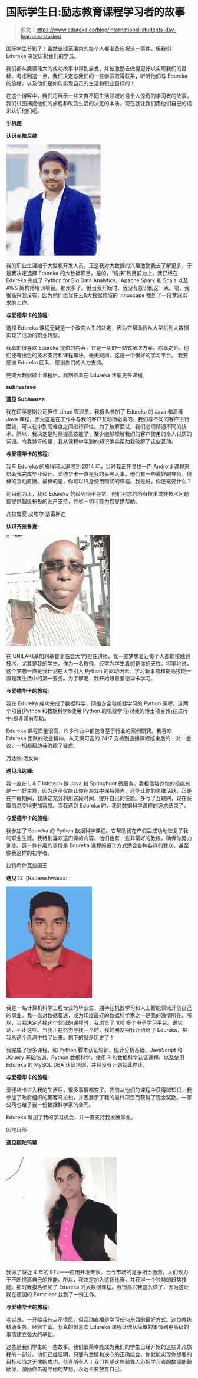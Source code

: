 # 国际学生日:励志教育课程学习者的故事

> 原文：<https://www.edureka.co/blog/international-students-day-learners-stories/>

国际学生节到了！虽然全球范围内的每个人都准备庆祝这一事件，但我们 Edureka 决定庆祝我们的学员。

我们都从阅读伟大的成功故事中得到启发，并被激励去做得更好以实现我们的目标。考虑到这一点，我们决定与我们的一些学员取得联系，听听他们与 Edureka 的旅程，以及他们是如何实现自己的生活和职业目标的！

在这个博客中，我们将展示一些来自不同生活领域的最令人惊奇的学习者的故事。我们试图捕捉他们的旅程和改变生活的决定的本质。现在就让我们用他们自己的话来认识他们吧。

**手机座**

**认识赤拉尼维**

![Chiranjeevi | Edureka Learners | Edureka Blogs | Edureka](img/faf51c1288324cf2cc15314b9689c9e3.png)

我的职业生涯始于大型机开发人员。正是我对大数据的兴趣激励我去了解更多，于是我决定选择 Edureka 的大数据项目。是的，“程序”到目前为止，我已经在 Edureka 完成了 Python for Big Data Analytics、Apache Spark 和 Scala 以及 AWS 架构师培训项目。那太多了。但当我开始时，我没有意识到这一点。嗯，我很高兴我没有，因为他们给我在云&大数据领域的 Innoscape 找到了一份梦寐以求的工作。

**与爱德华卡的旅程:**

选择 Edureka 课程无疑是一个改变人生的决定，因为它帮助我从大型机到大数据实现了成功的职业转型。

我真的很喜欢 Edureka 提供的内容，它是一切的一站式解决方案。除此之外，他们还有出色的技术支持和课程模块。毫无疑问，这是一个很好的学习平台。 我要感谢 Edureka 团队，感谢你们的大力支持。

完成大数据硕士课程后，我期待着在 Edureka 注册更多课程。

**subhashree**

**遇见 Subhasree**

我在印孚瑟斯公司担任 Linux 管理员。我报名参加了 Edureka 的 Java 和高级 Java 课程，因为这是在工作中与我的客户互动所必需的。我们与不同的客户进行面谈，可以在中到高难度之间进行评估。为了破解面试，我们必须精通不同的技术。所以，我决定是时候提高技能了，至少能够理解我们的客户使用的令人讨厌的词语。令我惊讶的是，我从课程中学到的知识确实帮助我破解了这些互动。

**与爱德华卡的旅程:**

我与 Edureka 的旅程可以追溯到 2014 年，当时我正在寻找一门 Android 课程来帮助我完成毕业设计。爱德华卡一直是我的头等大事。他们有一些最好的导师，很棒的互动直播。最棒的是，你可以终身使用购买的课程。我是说，你还需要什么？

到目前为止，我和 Edureka 的经历很不寻常。他们对您的所有技术或非技术问题都提供超级积极的客户支持，并尽一切可能为您提供帮助。

齐拉鲁夏·皮埃尔·瑟雷斯迪

**认识齐拉鲁夏:**

![](img/ada3eced79eb039c5b7ff459dfe27460.png)

在 UNILAK(基加利基督复临会大学)担任讲师，我一直梦想着让每个人都能接触到技术，尤其是我的学生。作为一名教师，经常为学生着想是你的天性。坦率地说，这个梦想一直是我计划在大学引入 Python 的驱动因素。学习新事物和提高技能一直是我生活中的第一要务。为了解渴，我开始跟着爱德华卡学习。

**与爱德华卡的旅程:**

我在 Edureka 成功完成了数据科学、网络安全和机器学习的 Python 课程。这两个项目(Python 和数据科学&使用 Python 的机器学习)对我的博士项目(仍在进行中)都非常有帮助。

Edureka 课程质量很高，许多作业中都包含基于行业的案例研究。我喜欢 Edureka 团队的敬业精神，从无懈可击的 24/7 支持到直播课程结束后的一对一会议，一切都帮助我消除了疑虑。

万达纳·活女神

**遇见凡达娜:**

我一直在 L & T Infotech 做 Java 和 Springboot 微服务。我相信培养你的技能总是一个好主意，因为这不仅能让你在游戏中保持领先，还能让你的思维活跃。正是在产假期间，我决定充分利用这段时间，提升自己的技能。多亏了互联网，现在获取信息变得更加容易。当我遇到 Edureka 时，我对数据科学课程的追求结束了。

**与爱德华卡的旅程:**

我参加了 Edureka 的 Python 数据科学课程。它帮助我在产假后成功地恢复了我的职业生涯。我特别喜欢这门课的内容。他们也有一些非常好的教练，确保你努力训练。另一件有趣的事情是 Edureka 课程的设计方式适合各种各样的受众，甚至像我这样的初学者。

拉特希什瓦拉国王

**遇见**T2【Ratheeshwaraa:

![Ratheeshwaraa | Edureka Learners | Edureka Blogs | Edureka](img/199a786838f2789019eedd52a927e8d0.png)

我是一名计算机科学工程专业的毕业生，期待在机器学习和人工智能领域开创自己的事业。我一直对数据着迷，成为印度最好的数据科学家之一是我的激情所在。所以，当我决定选择这个领域的课程时，我浏览了 100 多个电子学习平台。说实话，不止这些。当我正在努力寻找一个时，我的朋友把我介绍给了 Edureka，把我从这个黑洞中拉了出来。剩下的就是历史了！

我完成了很多课程，如 Python 脚本认证培训、统计分析基础、JavaScript 和 JQuery 基础培训、Python 数据科学、使用 R 的数据科学认证课程、以及使用 Edureka 的 MySQL DBA 认证培训，并且没有计划就此停止。

**与爱德华卡的旅程:**

爱德华卡进入我的生活后，很多事情都变了。凭借从他们的课程中获得的知识，我参加了政府组织的黑客马拉松，并因展示了我的最终项目而获得了现金奖励。一家公司也给了我一份数据科学家的合同。

Edureka 增加了我的学习机会，并一直支持我发展事业。

因陀玛蒂

**遇见因陀玛蒂**

![Indumathi | Edureka Learners | Edureka Blogs | Edureka](img/d5be9508f1d031139cc0b78fe5671a67.png)

我做了将近 4 年的 ETL——应用开发专家。当今市场的竞争相当激烈，人们致力于不断提高自己的技能。所以，我决定加入这场比赛，并获得一个独特的趋势技能。那时我报名参加了 Edureka 的大数据课程。我很高兴我这么做了，因为这让我在德国的 Euroclear 找到了一份工作。

**与爱德华卡的旅程:**

老实说，一开始我有点不情愿，但互动直播是学习任何东西的最好方式。这位教练精通业务，经验丰富。我真的很喜欢 Edureka 课程让你从简单的事情到更高级的事情建立强大的基础。

这些是我们学生的一些故事。我们很荣幸能成为我们的学生已经开始的这些非凡旅程的一部分。他们已经证明，只要有激情和决心的正确组合，你就能实现你想要的目标和当之无愧的成功。恭喜所有人！我们希望这些鼓舞人心的学习者的故事能鼓励你，激励你去追寻你的梦想，永远不要放弃自己。